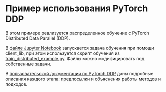 # Пример использования PyTorch DDP

В этом примере реализуется распределенное обучение с PyTorch Distributed Data Parallel (DDP).

В [файле Jupyter Notebook](ddp_quick_start.ipynb) запускается задача обучения при помощи client_lib, при этом используется скрипт обучения из [train_distributed_example.py](ddp-example\train_distributed_example.py). Файлы можно модифицировать под собственные задачи.

В [пользовательской документации по PyTorch DDP](https://cloud.ru/docs/aicloud/mlspace/concepts/tutorials/ddp/tutorials__ddp-code.html) даны подробные описания каждого этапа: предпосылки и объяснения работы методов и подходов.

